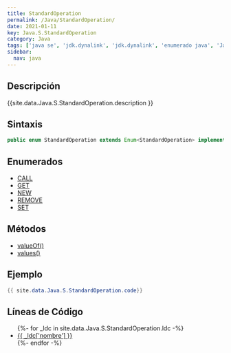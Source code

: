 ```yaml
---
title: StandardOperation
permalink: /Java/StandardOperation/
date: 2021-01-11
key: Java.S.StandardOperation
category: Java
tags: ['java se', 'jdk.dynalink', 'jdk.dynalink', 'enumerado java', 'Java 1.0']
sidebar: 
  nav: java
---
```


## Descripción
{{site.data.Java.S.StandardOperation.description }}

## Sintaxis
~~~java
public enum StandardOperation extends Enum<StandardOperation> implements Operation
~~~

## Enumerados
* [CALL](/Java/StandardOperation/CALL)
* [GET](/Java/StandardOperation/GET)
* [NEW](/Java/StandardOperation/NEW)
* [REMOVE](/Java/StandardOperation/REMOVE)
* [SET](/Java/StandardOperation/SET)

## Métodos
* [valueOf()](/Java/StandardOperation/valueOf)
* [values()](/Java/StandardOperation/values)

## Ejemplo
~~~java
{{ site.data.Java.S.StandardOperation.code}}
~~~

## Líneas de Código
<ul>
{%- for _ldc in site.data.Java.S.StandardOperation.ldc -%}
   <li>
       <a href="{{_ldc['url'] }}">{{ _ldc['nombre'] }}</a>
   </li>
{%- endfor -%}
</ul>
